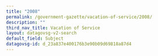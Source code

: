 ```yaml
---
title: "2008"
permalink: /government-gazette/vacation-of-service/2008/
description: ""
third_nav_title: Vacation of Service
layout: datagovsg-v2-search
default_field: Subject
datagovsg-id: d_23a837e400176b3e90b09d69818a87d4
---
```

